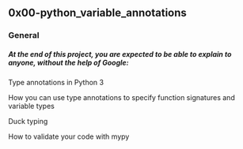 ## 0x00-python_variable_annotations

### General
##### At the end of this project, you are expected to be able to explain to anyone, without the help of Google:

Type annotations in Python 3

How you can use type annotations to specify function signatures and variable types

Duck typing

How to validate your code with mypy